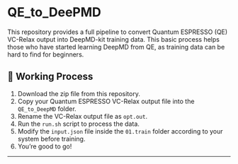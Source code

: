 # QE_to_DeePMD

This repository provides a full pipeline to convert Quantum ESPRESSO (QE) VC-Relax output into DeepMD-kit training data. This basic process helps those who have started learning DeepMD from QE, as training data can be hard to find for beginners.


## 🚀 Working Process

1. Download the zip file from this repository.  
2. Copy your Quantum ESPRESSO VC-Relax output file into the `QE_to_DeepMD` folder.  
3. Rename the VC-Relax output file as `opt.out`.  
4. Run the `run.sh` script to process the data.  
5. Modify the `input.json` file inside the `01.train` folder according to your system before training.  
6. You’re good to go!  

---
 
